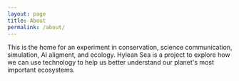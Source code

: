 ```yaml
---
layout: page
title: About
permalink: /about/
---
```


This is the home for an experiment in conservation, science communication, simulation, AI aligment, and ecology. Hylean Sea is a project to explore how we can use technology to help us better understand our planet's most important ecosystems.
